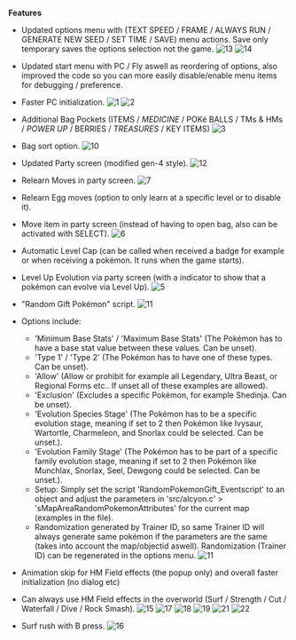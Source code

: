 **Features**
- Updated options menu with (TEXT SPEED / FRAME / ALWAYS RUN / GENERATE NEW SEED / SET TIME / SAVE) menu actions. Save only temporary saves the options selection not the game.
  ![13](https://github.com/user-attachments/assets/18977841-cf89-4d24-a95c-112f12487362)
  ![14](https://github.com/user-attachments/assets/07a9b0ce-a8c9-46d5-b27b-b99135c69f01)

- Updated start menu with PC / Fly aswell as reordering of options, also improved the code so you can more easily disable/enable menu items for debugging / preference.
- Faster PC initialization.
  ![1](https://github.com/user-attachments/assets/4f448940-4b01-4a0d-adda-6fd8f57c8f24)
  ![2](https://github.com/user-attachments/assets/b72269a5-fd0e-4b55-838d-2742e0b7de07)
- Additional Bag Pockets (ITEMS / *MEDICINE* / POKé BALLS / TMs & HMs / *POWER UP* / BERRIES / *TREASURES* / KEY ITEMS)
  ![3](https://github.com/user-attachments/assets/dc76a879-fb2f-4781-8dc9-8714c1095a38)
- Bag sort option.
  ![10](https://github.com/user-attachments/assets/255ca3b3-dc63-4dc5-bb9d-59b0a87ae90d)
- Updated Party screen (modified gen-4 style).
  ![12](https://github.com/user-attachments/assets/17b45658-a0dd-4d5a-8f19-6ec29938f15f)
- Relearn Moves in party screen.
  ![7](https://github.com/user-attachments/assets/793e3972-9d2b-4290-872e-16f7e4323595)
- Relearn Egg moves (option to only learn at a specific level or to disable it).
- Move item in party screen (instead of having to open bag, also can be activated with SELECT).
  ![6](https://github.com/user-attachments/assets/73b36aa6-3e08-473f-9bb4-91ec5375c41b)
- Automatic Level Cap (can be called when received a badge for example or when receiving a pokémon. It runs when the game starts).
- Level Up Evolution via party screen (with a indicator to show that a pokémon can evolve via Level Up).
  ![5](https://github.com/user-attachments/assets/7d5946ce-43b9-4901-9157-7758fbc1373f)
- "Random Gift Pokémon" script.
  ![11](https://github.com/user-attachments/assets/915c03a7-9752-4720-8955-ea18cf2eac92)
- Options include:
  - 'Minimum Base Stats' / 'Maximum Base Stats' (The Pokémon has to have a base stat value between these values. Can be unset).
  - 'Type 1' / 'Type 2' (The Pokémon has to have one of these types. Can be unset).
  - 'Allow' (Allow or prohibit for example all Legendary, Ultra Beast, or Regional Forms etc.. If unset all of these examples are allowed).
  - 'Exclusion' (Excludes a specific Pokémon, for example Shedinja. Can be unset).
  - 'Evolution Species Stage' (The Pokémon has to be a specific evolution stage, meaning if set to 2 then Pokémon like Ivysaur, Wartortle, Charmeleon, and Snorlax could be selected. Can be unset.).
  - 'Evolution Family Stage' (The Pokémon has to be part of a specific family evolution stage, meaning if set to 2 then Pokémon like Munchlax, Snorlax, Seel, Dewgong could be selected. Can be unset.).
  - Setup: Simply set the script 'RandomPokemonGift_Eventscript' to an object and adjust the parameters in 'src/alcyon.c' > 'sMapAreaRandomPokemonAttributes' for the current map (examples in the file).
  - Randomization generated by Trainer ID, so same Trainer ID will always generate same pokémon if the parameters are the same (takes into account the map/objectid aswell). Randomization (Trainer ID) can be regenerated in the options menu.
    ![11](https://github.com/user-attachments/assets/77f21652-35d7-40fd-b984-f46cde2642e4)
- Animation skip for HM Field effects (the popup only) and overall faster initialization (no dialog etc)
- Can always use HM Field effects in the overworld (Surf / Strength / Cut / Waterfall / Dive / Rock Smash).
  ![15](https://github.com/user-attachments/assets/cb88f712-743a-46ff-9d89-fb9e06f480f5)
  ![17](https://github.com/user-attachments/assets/bda77521-285d-46c4-94e7-59ec48025f8d)
  ![18](https://github.com/user-attachments/assets/28801eb8-4ed0-473a-af25-cd10a9c69586)
  ![19](https://github.com/user-attachments/assets/e54dc8e4-397e-4a98-a6bc-5c2d7b8a5807)
  ![21](https://github.com/user-attachments/assets/2e258197-e591-4075-b402-f5ef07c88cdf)
  ![22](https://github.com/user-attachments/assets/49c6b723-7b85-4873-97e1-812e20e8d55b)

- Surf rush with B press.
  ![16](https://github.com/user-attachments/assets/d78fa68c-814a-4b1c-bdf4-615cb2d8aa8a)
